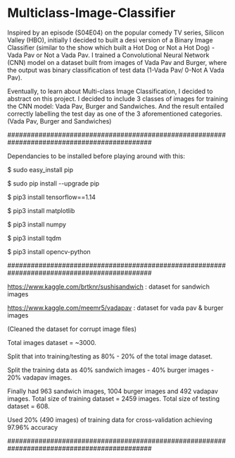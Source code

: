 # Multiclass-Image-Classifier

Inspired by an episode (S04E04) on the popular comedy TV series, Silicon Valley (HBO), initially I decided to built a desi version of a Binary Image Classifier (similar to the show which built a Hot Dog or Not a Hot Dog) - Vada Pav or Not a Vada Pav. 
I trained a Convolutional Neural Network (CNN) model on a dataset built from images of Vada Pav and Burger, where the output was binary classification of test data (1-Vada Pav/ 0-Not A Vada Pav). 

Eventually, to learn about Multi-class Image Classification, I decided to abstract on this project. I decided to include 3 classes of images for training the CNN model: Vada Pav, Burger and Sandwiches. And the result entailed correctly labelling the test day as one of the 3 aforementioned categories. (Vada Pav, Burger and Sandwiches)

#############################################################################################

Dependancies to be installed before playing around with this: 

$ sudo easy_install pip

$ sudo pip install --upgrade pip

$ pip3 install tensorflow==1.14

$ pip3 install matplotlib

$ pip3 install numpy 

$ pip3 install tqdm

$ pip3 install opencv-python

#############################################################################################

https://www.kaggle.com/brtknr/sushisandwich : dataset for sandwich images

https://www.kaggle.com/meemr5/vadapav : dataset for vada pav & burger images

(Cleaned the dataset for corrupt image files)

Total images dataset = ~3000.

Split that into training/testing as 80% - 20% of the total image dataset.

Split the training data as 40% sandwich images - 40% burger images - 20% vadapav images.

Finally had 963 sandwich images, 1004 burger images and 492 vadapav images.
Total size of training dataset = 2459 images. 
Total size of testing dataset = 608.

Used 20% (490 images) of training data for cross-validation achieving 97.96% accuracy 

#############################################################################################